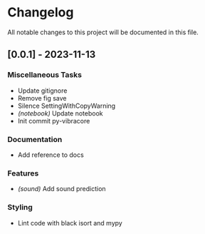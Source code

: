 # Changelog

All notable changes to this project will be documented in this file.

## [0.0.1] - 2023-11-13

### Miscellaneous Tasks

- Update gitignore
- Remove fig save
- Silence SettingWithCopyWarning
- *(notebook)* Update notebook
- Init commit py-vibracore

### Documentation

- Add reference to docs

### Features

- *(sound)* Add sound prediction

### Styling

- Lint code with black isort and mypy

<!-- CEMS BV. -->
